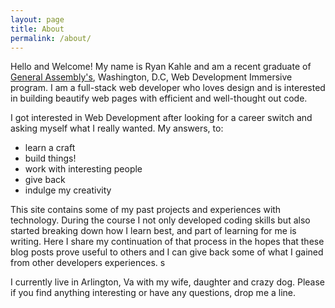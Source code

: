 ```yaml
---
layout: page
title: About
permalink: /about/
---
```


  Hello and Welcome!  My name is Ryan Kahle and am a recent graduate of [General Assembly's](https://generalassemb.ly/education/web-development-immersive), Washington, D.C, Web Development Immersive program.  I am a full-stack web developer who loves design and is interested in building
  beautify web pages with efficient and well-thought out code.    

  I got interested in Web Development after looking for a career switch and asking myself what I really wanted.  My answers, to:

  - learn a craft
  - build things!
  - work with interesting people
  - give back
  - indulge my creativity

  This site contains some of my past projects and experiences with technology.  During the course I not only developed coding skills but also started breaking down how I learn best, and part of learning for me is writing.  Here I share my continuation of that process in the hopes that these blog posts prove useful to others and I can give back some of what I gained from other developers experiences.  s

  I currently live in Arlington, Va with my wife, daughter and crazy dog.  Please if you find anything interesting or have any questions, drop me a line.  
